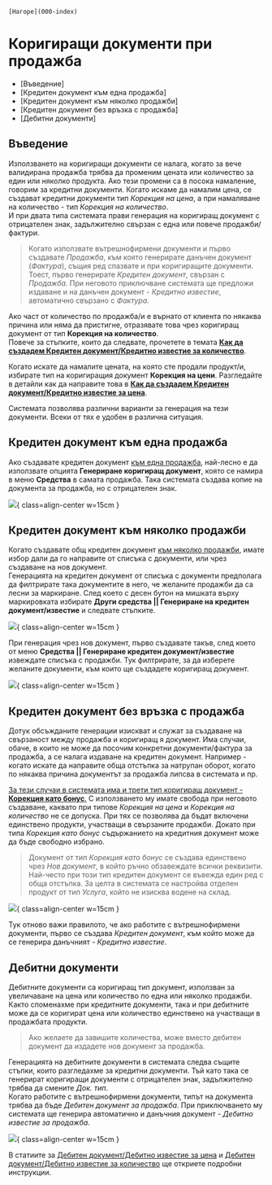```{only} html
[Нагоре](000-index)
```
 
# Коригиращи документи при продажба
- [Въведение]  
- [Кредитен документ към една продажба]  
- [Кредитен документ към няколко продажби]  
- [Кредитен документ без връзка с продажба]  
- [Дебитни документи]  

## Въведение

Използването на коригиращи документи се налага, когато за вече валидирана продажба трябва да променим цената или количество за един или няколко продукта. Ако тези промени са в посока намаление, говорим за кредитни документи. Когато искаме да намалим цена, се създават кредитни документи тип *Корекция на цена*, а при намаляване на количество - тип *Корекция на количество*.  
И при двата типа системата прави генерация на коригиращ документ с отрицателен знак, задължително свързан с една или повече продажби/фактури.

> Когато използвате вътрешнофирмени документи и първо създавате *Продажба*, към която генерирате данъчен документ (*Фактура*), същия ред спазвате и при коригиращите документи. Тоест, първо генерирате *Кредитен документ*, свързан с *Продажба*. При неговото приключване системата ще предложи издаване и на данъчен документ - *Кредитно известие*, автоматично свързано с *Фактура*.

Ако част от количество по продажба/и е върнато от клиента по някаква причина или няма да пристигне, отразявате това чрез коригиращ документ от тип **Корекция на количество**.  
Повече за стъпките, които да следвате, прочетете в темата [**Как да създадем Кредитен документ/Кредитно известие за количество**](https://www.unicontsoft.com/cms/node/48).

Когато искате да намалите цената, на която сте продали продукт/и, избирате тип на коригиращия документ **Корекция на цени**. 
Разгледайте в детайли как да направите това в [**Как да създадем Кредитен документ/Кредитно известие за цена**](https://www.unicontsoft.com/cms/node/28).  

Системата позволява различни варианти за генерация на тези документи. Всеки от тях е удобен в различна ситуация.  

## Кредитен документ към една продажба

Ако създавате кредитен документ <ins>към една продажба</ins>, най-лесно е да използвате опцията **Генериране коригиращ документ**, която се намира в меню **Средства** в самата продажба. Така системата създава копие на документа за продажба, но с отрицателен знак.

![](20240331-correction-doc1.png){ class=align-center w=15cm }

## Кредитен документ към няколко продажби

Когато създавате общ кредитен документ <ins>към няколко продажби</ins>, имате избор дали да го направите от списъка с документи, или чрез създаване на нов документ.   
Генерацията на кредитен документ от списъка с документи предполага да филтрирате така документите в него, че желаните продажби да са лесни за маркиране. След което с десен бутон на мишката върху маркировката избирате **Други средства || Генериране на кредитен документ/известие** и следвате стъпките.

![](20240331-correction-doc2.png){ class=align-center w=15cm }

При генерация чрез нов документ, първо създавате такъв, след което от меню **Средства || Генериране кредитен документ/известие** извеждате списъка с продажби. Тук филтрирате, за да изберете желаните документи, към които ще създадете коригиращ документ.

![](20240331-correction-doc3.png){ class=align-center w=15cm }

## Кредитен документ без връзка с продажба

Дотук обсъжданите генерации изискват и служат за създаване на свързаност между продажба и коригиращ я документ. Има случаи, обаче, в които не може да посочим конкретни документи/фактура за продажба, а се налага издаване на кредитен документ. Например - когато искате да направите обща отстъпка за натрупан оборот, когато по някаква причина документът за продажба липсва в системата и пр.  

<ins>За тези случаи в системата има и трети тип коригиращ документ - **Корекция като бонус**.</ins> С използването му имате свобода при неговото създаване, каквато при типове *Корекция на цена* и *Корекция на количество* не се допуска. При тях се позволява да бъдат включени единствено продукти, участващи в свързаните продажби. Докато при типа *Корекция като бонус* съдържанието на кредитния документ може да бъде свободно избрано.

> Документ от тип *Корекция като бонус* се създава единствено чрез *Нов документ*, в който ръчно обзавеждате всички реквизити.  
> Най-често при този тип кредитен документ се въвежда един ред с обща отстъпка. За целта в системата се настройва отделен продукт от тип *Услуга*, който не изисква водене на склад.  

![](20240331-correction-doc4.png){ class=align-center w=15cm }

Тук отново важи правилото, че ако работите с вътрешнофирмени документи, първо се създава *Кредитен документ*, към който може да се генерира данъчният - *Кредитно известие*.

## Дебитни документи

Дебитните документи са коригиращ тип документ, използван за увеличаване на цена или количество по една или няколко продажби. Както споменахме при кредитните документи, така и при дебитните може да се коригират цена или количество единствено на участващи в продажбата продукти. 

> Ако желаете да завишите количества, може вместо дебитен документ да издадете нов документ за продажба.

Генерацията на дебитните документи в системата следва същите стъпки, които разгледахме за кредитни документи. Тъй като така се генерират коригиращи документи с отрицателен знак, задължително трябва да смените *Док. тип*.  
Когато работите с вътрешнофирмени документи, типът на документа трябва да бъде *Дебитен документ за продажба*. При приключването му системата ще генерира автоматично и данъчния документ - *Дебитно известие за продажба*.  

![](20240331-correction-doc5.png){ class=align-center w=15cm }

В статиите за [Дебитен документ/Дебитно известие за цена](https://www.unicontsoft.com/cms/node/43) и [Дебитен документ/Дебитно известие за количество](https://www.unicontsoft.com/cms/node/66) ще откриете подробни инструкции.